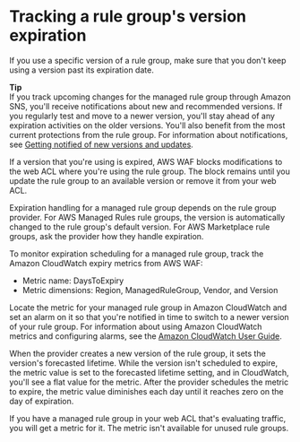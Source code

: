 # Tracking a rule group's version expiration<a name="waf-using-managed-rule-groups-expiration"></a>

If you use a specific version of a rule group, make sure that you don't keep using a version past its expiration date\. 

**Tip**  
If you track upcoming changes for the managed rule group through Amazon SNS, you'll receive notifications about new and recommended versions\. If you regularly test and move to a newer version, you'll stay ahead of any expiration activities on the older versions\. You'll also benefit from the most current protections from the rule group\. For information about notifications, see [Getting notified of new versions and updates](waf-using-managed-rule-groups-sns-topic.md)\.

If a version that you're using is expired, AWS WAF blocks modifications to the web ACL where you're using the rule group\. The block remains until you update the rule group to an available version or remove it from your web ACL\. 

Expiration handling for a managed rule group depends on the rule group provider\. For AWS Managed Rules rule groups, the version is automatically changed to the rule group's default version\. For AWS Marketplace rule groups, ask the provider how they handle expiration\.

To monitor expiration scheduling for a managed rule group, track the Amazon CloudWatch expiry metrics from AWS WAF: 
+ Metric name: DaysToExpiry
+ Metric dimensions: Region, ManagedRuleGroup, Vendor, and Version

Locate the metric for your managed rule group in Amazon CloudWatch and set an alarm on it so that you're notified in time to switch to a newer version of your rule group\. For information about using Amazon CloudWatch metrics and configuring alarms, see the [Amazon CloudWatch User Guide](https://docs.aws.amazon.com/AmazonCloudWatch/latest/monitoring/)\. 

When the provider creates a new version of the rule group, it sets the version's forecasted lifetime\. While the version isn't scheduled to expire, the metric value is set to the forecasted lifetime setting, and in CloudWatch, you'll see a flat value for the metric\. After the provider schedules the metric to expire, the metric value diminishes each day until it reaches zero on the day of expiration\. 

If you have a managed rule group in your web ACL that's evaluating traffic, you will get a metric for it\. The metric isn't available for unused rule groups\.